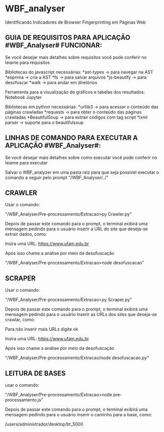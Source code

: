 # WBF_analyser
Identificando Indicadores de Browser Fingerprinting em Páginas Web

GUIA DE REQUISITOS PARA APLICAÇÃO #WBF_Analyser# FUNCIONAR:
----------------------------------------------------------

Se você desejar mais detalhes sobre requisitos você pode conferir no leiame para requisitos

Bibliotecas do javascript necessárias:
*ast-types   -> para navegar na AST
*esprima     -> cria a AST 
*fs          -> para salvar arquivos
*js-beautify -> para desofuscar
*walk        -> para andar em diretórios

Ferramenta para a visualização de gráficos e tabelas dos resultados: Notebook Jupyter

Bibliotecas em python necessárias:
*urllib3       -> para acessar o conteúdo das páginas crawladas
*requests      -> para obter o conteúdo das páginas crawladas
*BeautifulSoup -> para extrair códigos com tag script
*lxml parser   -> suporte para o beautifulsoup

LINHAS DE COMANDO PARA EXECUTAR A APLICAÇÃO #WBF_Analyser#:
-----------------------------------------------------------

Se você desejar mais detalhes sobre como executar você pode conferir no leiame para executar

Salvar o WBF_analyzer em uma pasta raiz para que seja possível executar o comando a seguir pelo prompt
"/WBF_Analyser/../"


CRAWLER
------- 
Usar o comando:

"/WBF_Analyser/Pre-processamento/Extracao>py Crawler.py"

Depois de passar este comando para o prompt, o terminal exibirá uma mensagem pedindo
para o usuário inserir a URL do site que deseja-se extrair dados, como:

Insira uma URL: https://www.ufam.edu.br 

Após isso chame a análise  por meio da desofuscação

"/WBF_Analyser/Pre-processamento/Extracao>node desofuscacao"

SCRAPER
--------
Usar o comando:

"/WBF_Analyser/Pre-processamento/Extracao>py Scraper.py"

Depois de passar este comando para o prompt, o terminal exibirá uma mensagem pedindo
para o usuário inserir as URLs dos sites que deseja-se crawlar, como:

Para não inserir mais URLs digite ok

Insira uma URL: https://www.ufam.edu.br 

Após isso chame a análise  por meio da desofuscação

"/WBF_Analyser/Pre-processamento/Extracao/node desofuscacao.py"

LEITURA DE BASES
----------------
usar o comando:

"/WBF_Analyser/Pre-processamento/Extracao>node pre-processamento.js"

Depois de passar este comando para o prompt, o terminal exibirá uma mensagem pedindo
para o usuário inserir o caminho para a base, como:

/users/administrador/desktop/bt_5000
